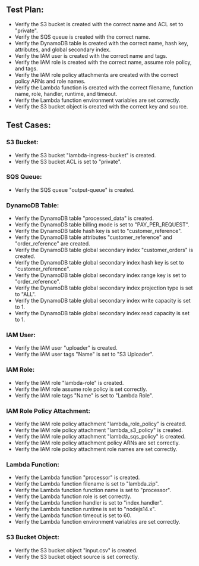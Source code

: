 ## Test Plan:

- Verify the S3 bucket is created with the correct name and ACL set to "private".
- Verify the SQS queue is created with the correct name.
- Verify the DynamoDB table is created with the correct name, hash key, attributes, and global secondary index.
- Verify the IAM user is created with the correct name and tags.
- Verify the IAM role is created with the correct name, assume role policy, and tags.
- Verify the IAM role policy attachments are created with the correct policy ARNs and role names.
- Verify the Lambda function is created with the correct filename, function name, role, handler, runtime, and timeout.
- Verify the Lambda function environment variables are set correctly.
- Verify the S3 bucket object is created with the correct key and source.

## Test Cases:

### S3 Bucket:
- Verify the S3 bucket "lambda-ingress-bucket" is created.
- Verify the S3 bucket ACL is set to "private".

### SQS Queue:
- Verify the SQS queue "output-queue" is created.

### DynamoDB Table:
- Verify the DynamoDB table "processed_data" is created.
- Verify the DynamoDB table billing mode is set to "PAY_PER_REQUEST".
- Verify the DynamoDB table hash key is set to "customer_reference".
- Verify the DynamoDB table attributes "customer_reference" and "order_reference" are created.
- Verify the DynamoDB table global secondary index "customer_orders" is created.
- Verify the DynamoDB table global secondary index hash key is set to "customer_reference".
- Verify the DynamoDB table global secondary index range key is set to "order_reference".
- Verify the DynamoDB table global secondary index projection type is set to "ALL".
- Verify the DynamoDB table global secondary index write capacity is set to 1.
- Verify the DynamoDB table global secondary index read capacity is set to 1.

### IAM User:
- Verify the IAM user "uploader" is created.
- Verify the IAM user tags "Name" is set to "S3 Uploader".

### IAM Role:
- Verify the IAM role "lambda-role" is created.
- Verify the IAM role assume role policy is set correctly.
- Verify the IAM role tags "Name" is set to "Lambda Role".

### IAM Role Policy Attachment:
- Verify the IAM role policy attachment "lambda_role_policy" is created.
- Verify the IAM role policy attachment "lambda_s3_policy" is created.
- Verify the IAM role policy attachment "lambda_sqs_policy" is created.
- Verify the IAM role policy attachment policy ARNs are set correctly.
- Verify the IAM role policy attachment role names are set correctly.

### Lambda Function:
- Verify the Lambda function "processor" is created.
- Verify the Lambda function filename is set to "lambda.zip".
- Verify the Lambda function function name is set to "processor".
- Verify the Lambda function role is set correctly.
- Verify the Lambda function handler is set to "index.handler".
- Verify the Lambda function runtime is set to "nodejs14.x".
- Verify the Lambda function timeout is set to 60.
- Verify the Lambda function environment variables are set correctly.

### S3 Bucket Object:
- Verify the S3 bucket object "input.csv" is created.
- Verify the S3 bucket object source is set correctly.

